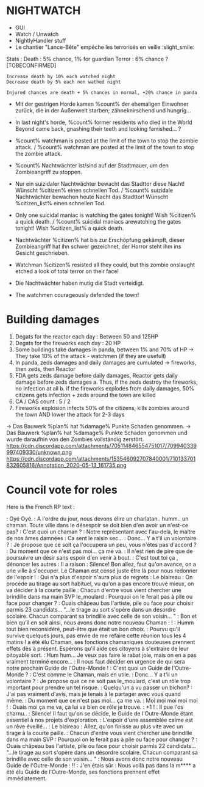 # NIGHTWATCH
 * GUI
 * Watch / Unwatch
 * NightlyHandler stuff
 * Le chantier "Lance-Bête" empêche les terrorisés en veille :slight_smile:

Stats :
    Death : 5% chance, 1% for guardian
    Terror : 6% chance ? [TOBECONFIRMED]

    Increase death by 10% each watched night
    Decrease death by 5% each non wathed night

    Injured chances are death + 5% chances in normal, +20% chance in panda
 * Mit der gestrigen Horde kamen %count% der ehemaligen Einwohner zurück, die in der Außenwelt starben; zähneknirschend und hungrig...
 * In last night's horde, %count% former residents who died in the World Beyond came back, gnashing their teeth and looking famished... ?
 * %count% watchman is posted at the limit of the town to stop the zombie attack. / %count% watchman are posted at the limit of the town to stop the zombie attack.
 * %count% Nachtwächter ist/sind auf der Stadtmauer, um den Zombieangriff zu stoppen.

* Nur ein suizidaler Nachtwächter bewacht das Stadttor diese Nacht! Wünscht %citizen% einen schnellen Tod. / %count% suizidale Nachtwächter bewachen heute Nacht das Stadttor! Wünscht %citizen_list% einen schnellen Tod.
* Only one suicidal maniac is watching the gates tonight! Wish %citizen% a quick death. / %count% suicidal maniacs arewatching the gates tonight! Wish %citizen_list% a quick death.

* Nachtwächter %citizen% hat bis zur Erschöpfung gekämpft, dieser Zombieangriff hat ihn schwer gezeichnet, der Horror steht ihm ins Gesicht geschrieben.
* Watchman %citizen% resisted all they could, but this zombie onslaught etched a look of total terror on their face! 

* Die Nachtwächter haben mutig die Stadt verteidigt.
* The watchmen courageously defended the town!

# Building damages 
1) Degats for the reactor each day : Between 50 and 125HP
2) Degats for the fireworks each day : 20 HP
3) Some buildings take damages in panda, between 1% and 70% of HP
    -> They take 10% of the attack - watchmen (if they are usefull)
4) In panda, zeds damages and daily damages are cumulated
    -> fireworks, then zeds, then Reactor
5) FDA gets zeds damage before daily damages, Reactor gets daily damage before zeds damages
    a. Thus, if the zeds destroy the fireworks, no infection at all
    b. if the fireworks explodes from daily damages, 50% citizens gets infection + zeds around the town are killed
6) CA / CAS count : 5 / 2
7) Fireworks explosion infects 50% of the citizens, kills zombies around the town AND lower the attack for 2-3 days

-> Das Bauwerk %plan% hat %damage% Punkte Schaden genommen.
-> Das Bauwerk %plan% hat %damage% Punkte Schaden genommen und wurde daraufhin von den Zombies vollständig zerstört.
https://cdn.discordapp.com/attachments/705114846554751017/709940339997409330/unknown.png
https://cdn.discordapp.com/attachments/153546092707840001/710133701832605816/Annotation_2020-05-13_161735.png
# Council vote for roles

Here is the French RP text :

<USER1> : Oyé Oyé.
<USER1> : A l'ordre du jour, nous devons élire un charlatan.. humm.. un chaman. Toute ville dans le désespoir se doit bien d'en avoir un n'est-ce pas?
<USER2> : C'est quoi un chaman ?
<USER3> : Notre représentant avec l'au-delà, le maître de nos âmes damnées
<USER4> : Ca sent le raisin sec...
<USER1> : Donc... Y a t'il un volontaire ?
<USER5> : Je propose que ce soit <USER20> ça l'occupera un peu, vous n'êtes pas d'accord ?
<USER6> : Du moment que ce n'est pas moi... ça me va.
<USER7> : Il n'est rien de pire que de poursuivre un désir sans espoir d'en venir à bout.
<USER8> : C'est tout toi ça <USER5>, dénoncer les autres
<USER10> : Il a raison
<USER1> : Silence! Bon allez, faut qu'on avance, on a une ville à s'occuper. Le Chaman est censé juste être là pour nous redonner de l'espoir !
<USER16> : Qui n'a plus d'espoir n'aura plus de regrets
<USER8> : Le blaireau
<USER1> : On procède au tirage au sort habituel, vu qu'on a pas encore trouvé mieux, on va décider à la courte paille
<USER1> : Chacun d'entre vous vient chercher une brindille dans ma main SVP
le_moulard : Pourquoi on le ferait pas à pile ou face pour changer ?
<USER9> : Ouais châpeau bas l'artiste, pile ou face pour choisir parmis 23 candidats...
"...le tirage au sort s'opère dans un désordre scolaire. Chacun comparant sa brindille avec celle de son voisin... "
<USER1> : Bon et bien qu'il en soit ainsi, nous avons donc notre nouveau Chaman : <ELECTEDCITIZEN> !
<USER10> : Humm tout bien reconsidéré, peut-être que <USER20> était un bon choix.
<USER11> : Pourvu qu'il survive quelques jours, pas envie de me refaire cette réunion tous les 4 matins !
<ELECTEDCITIZEN> a été élu Chaman, ses fonctions chamaniques douteuses prennent effets dès à présent. Espérons qu'il aide ces citoyens à s'extraire de leur pitoyable sort.
<USER4> : Hum hum... Je veux pas faire le rabat joie, mais on en a pas vraiment terminé encore...
<USER4> : Il nous faut décider en urgence de qui sera notre prochain Guide de l'Outre-Monde !
<USER16> : C'est quoi un Guide de l'Outre-Monde ?
<USER12> : C'est comme le Chaman, mais en utile.
<USER4> : Donc... Y a t'il un volontaire ?
<USER17> : Je propose que ce ne soit pas le_moulard, c'est un rôle trop important pour prendre un tel risque.
<USER13> : Quelqu'un a vu passer un bichon?
<USER18> : J'ai pas vraiment d'avis, mais je tenais à le partager avec vous quand même.
<USER19> : Du moment que ce n'est pas moi... ça me va.
<USER5> : Moi moi moi moi moi !
<USER11> : Ouais moi ça me va, ça lui va bien ce rôle je trouve.
<USER7> : +1 !
<USER8> : Il pue l'os charnu..
<USER4> : Silence! Il faut qu'on se décide, le Guide de l'Outre-Monde étant essentiel à nos projets d'exploration.
<USER13> : L’espoir d'une assemblée calme est un rêve éveillé...
<USER12> : Le blaireau
<USER4> : Allez, qu'on finisse au plus vite avec un tirage à la courte paille.
<USER4> : Chacun d'entre vous vient chercher une brindille dans ma main SVP
<USER11> : Pourquoi on le ferait pas à pile ou face pour changer ?
<USER14> : Ouais châpeau bas l'artiste, pile ou face pour choisir parmis 22 candidats...
"...le tirage au sort s'opère dans un désordre scolaire. Chacun comparant sa brindille avec celle de son voisin... "
<USER4> : Nous avons donc notre nouveau Guide de l'Outre-Monde : <ELECTEDCITIZEN> !!
<USER15> : J'en étais sûr
<USER12> : Nous voilà pas dans la m****
<ELECTEDCITIZEN> a été élu Guide de l'Outre-Monde, ses fonctions prennent effet immédiatement.